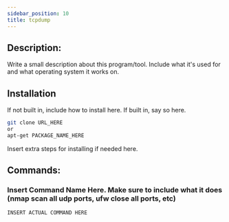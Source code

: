 ```yaml
---
sidebar_position: 10
title: tcpdump
---
```


## Description:
Write a small description about this program/tool. Include what it's used for and what operating system it works on. 

## Installation
If not built in, include how to install here. If built in, say so here.
```bash
git clone URL_HERE 
or 
apt-get PACKAGE_NAME_HERE
```
Insert extra steps for installing if needed here. 

## Commands:

### Insert Command Name Here. Make sure to include what it does (nmap scan all udp ports, ufw close all ports, etc)
```bash
INSERT ACTUAL COMMAND HERE
```